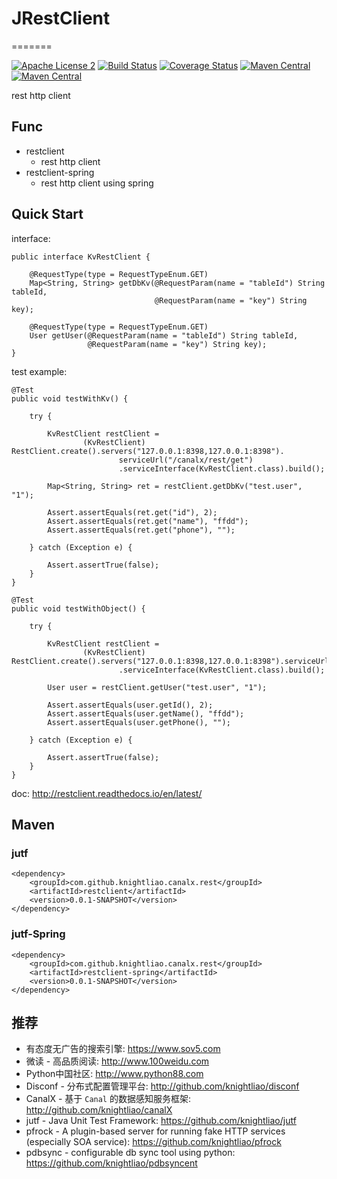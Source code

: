 # JRestClient
=======

[![Apache License 2](https://img.shields.io/badge/license-ASF2-blue.svg)](https://www.apache.org/licenses/LICENSE-2.0.txt)
[![Build Status](https://travis-ci.org/knightliao/JRestClient.svg?branch=master)](https://travis-ci.org/knightliao/JRestClient) 
[![Coverage Status](https://coveralls.io/repos/github/knightliao/JRestClient/badge.svg?branch=master)](https://coveralls.io/github/knightliao/JRestClient?branch=master) 
[![Maven Central](https://maven-badges.herokuapp.com/maven-central/com.github.knightliao.canalx.rest/restclient/badge.svg?style=plastic)](https://maven-badges.herokuapp.com/maven-central/com.github.knightliao.canalx.rest/restclient) 
[![Maven Central](https://maven-badges.herokuapp.com/maven-central/com.github.knightliao.canalx.rest/restclient-spring/badge.svg?style=plastic)](https://maven-badges.herokuapp.com/maven-central/com.github.knightliao.canalx.rest/restclient-spring)

rest http client
 
## Func

- restclient
    - rest http client 
- restclient-spring
    - rest http client using spring
    
## Quick Start

interface: 

    public interface KvRestClient {
    
        @RequestType(type = RequestTypeEnum.GET)
        Map<String, String> getDbKv(@RequestParam(name = "tableId") String tableId,
                                    @RequestParam(name = "key") String key);
    
        @RequestType(type = RequestTypeEnum.GET)
        User getUser(@RequestParam(name = "tableId") String tableId,
                     @RequestParam(name = "key") String key);
    }
    
test example:
    
    @Test
    public void testWithKv() {

        try {

            KvRestClient restClient =
                    (KvRestClient) RestClient.create().servers("127.0.0.1:8398,127.0.0.1:8398").
                            serviceUrl("/canalx/rest/get")
                            .serviceInterface(KvRestClient.class).build();

            Map<String, String> ret = restClient.getDbKv("test.user", "1");

            Assert.assertEquals(ret.get("id"), 2);
            Assert.assertEquals(ret.get("name"), "ffdd");
            Assert.assertEquals(ret.get("phone"), "");

        } catch (Exception e) {

            Assert.assertTrue(false);
        }
    }

    @Test
    public void testWithObject() {

        try {

            KvRestClient restClient =
                    (KvRestClient) RestClient.create().servers("127.0.0.1:8398,127.0.0.1:8398").serviceUrl("/canalx/rest/get")
                            .serviceInterface(KvRestClient.class).build();

            User user = restClient.getUser("test.user", "1");

            Assert.assertEquals(user.getId(), 2);
            Assert.assertEquals(user.getName(), "ffdd");
            Assert.assertEquals(user.getPhone(), "");

        } catch (Exception e) {

            Assert.assertTrue(false);
        }
    }

doc: http://restclient.readthedocs.io/en/latest/

## Maven

### jutf

    <dependency>
        <groupId>com.github.knightliao.canalx.rest</groupId>
        <artifactId>restclient</artifactId>
        <version>0.0.1-SNAPSHOT</version>
    </dependency>
    
### jutf-Spring

    <dependency>
        <groupId>com.github.knightliao.canalx.rest</groupId>
        <artifactId>restclient-spring</artifactId>
        <version>0.0.1-SNAPSHOT</version>
    </dependency>
    
## 推荐
    
- 有态度无广告的搜索引擎: https://www.sov5.com
- 微读 - 高品质阅读: http://www.100weidu.com
- Python中国社区: http://www.python88.com
- Disconf - 分布式配置管理平台: http://github.com/knightliao/disconf
- CanalX - 基于 `Canal` 的数据感知服务框架: http://github.com/knightliao/canalX
- jutf - Java Unit Test Framework: https://github.com/knightliao/jutf
- pfrock - A plugin-based server for running fake HTTP services (especially SOA service): https://github.com/knightliao/pfrock
- pdbsync - configurable db sync tool using python: https://github.com/knightliao/pdbsyncent 